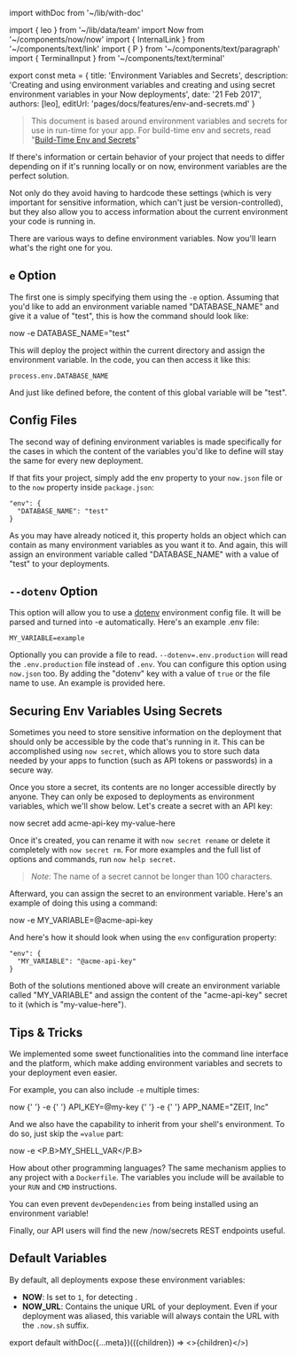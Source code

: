 import withDoc from '~/lib/with-doc'

import { leo } from '~/lib/data/team'
import Now from '~/components/now/now'
import { InternalLink } from '~/components/text/link'
import { P } from '~/components/text/paragraph'
import { TerminalInput } from '~/components/text/terminal'

export const meta = {
  title: 'Environment Variables and Secrets',
  description: 'Creating and using environment variables and creating and using secret environment variables in your Now deployments',
  date: '21 Feb 2017',
  authors: [leo],
  editUrl: 'pages/docs/features/env-and-secrets.md'
}

> This document is based around environment variables and secrets for use in run-time for your app. For build-time env and secrets, read "[Build-Time Env and Secrets](/docs/features/build-env-and-secrets)"

If there's information or certain behavior of your project that needs to differ depending on if it's running locally or on now, environment variables are the perfect solution.

Not only do they avoid having to hardcode these settings (which is very important for sensitive information, which can't just be version-controlled), but they also allow you to access information about the current environment your code is running in.

There are various ways to define environment variables. Now you'll learn what's the right one for you.

## `e` Option

The first one is simply specifying them using the `-e` option. Assuming that you'd like to add an environment variable named "DATABASE_NAME" and give it a value of "test", this is how the command should look like:

<TerminalInput>now -e DATABASE_NAME="test"</TerminalInput>

This will deploy the project within the current directory and assign the environment variable. In the code, you can then access it like this:

```
process.env.DATABASE_NAME
```

And just like defined before, the content of this global variable will be "test".

## Config Files

The second way of defining environment variables is made specifically for the cases in which the content of the variables you'd like to define will stay the same for every new deployment.

If that fits your project, simply add the <InternalLink href="/docs/features/configuration#`env`-(object)">env property</InternalLink> to your `now.json` file or to the `now` property inside `package.json`:

```
"env": {
  "DATABASE_NAME": "test"
}
```

As you may have already noticed it, this property holds an object which can contain as many environment variables as you want it to. And again, this will assign an environment variable called "DATABASE_NAME" with a value of "test" to your deployments.

## `--dotenv` Option

This option will allow you to use a [dotenv](https://github.com/motdotla/dotenv) environment config file. It will be parsed and turned into -e automatically. Here's an example .env file:

```
MY_VARIABLE=example
```

Optionally you can provide a file to read. `--dotenv=.env.production` will read the `.env.production` file instead of `.env`. You can configure this option using `now.json` too. By adding the "dotenv" key with a value of `true` or the file name to use. An example is provided <InternalLink href="/docs/features/configuration#`dotenv`-(boolean|string)">here</InternalLink>.

## Securing Env Variables Using Secrets

Sometimes you need to store sensitive information on the deployment that should only be accessible by the code that's running in it. This can be accomplished using `now secret`, which allows you to store such data needed by your apps to function (such as API tokens or passwords) in a secure way.

Once you store a secret, its contents are no longer accessible directly by anyone. They can only be exposed to deployments as environment variables, which we'll show below.
Let's create a secret with an API key:

<TerminalInput>
  <P.B>now secret add</P.B> acme-api-key my-value-here
</TerminalInput>

Once it's created, you can rename it with `now secret rename` or delete it completely with `now secret rm`. For more examples and the full list of options and commands, run `now help secret`.

> *Note*: The name of a secret cannot be longer than 100 characters.

Afterward, you can assign the secret to an environment variable. Here's an example of doing this using a command:

<TerminalInput>
  now -e <P.B>MY_VARIABLE=@acme-api-key</P.B>
</TerminalInput>

And here's how it should look when using the `env` configuration property:

```
"env": {
  "MY_VARIABLE": "@acme-api-key"
}
```

Both of the solutions mentioned above will create an environment variable called "MY_VARIABLE" and assign the content of the "acme-api-key" secret to it (which is "my-value-here").

## Tips & Tricks

We implemented some sweet functionalities into the command line interface and the platform, which make adding environment variables and secrets to your deployment even easier.

For example, you can also include `-e` multiple times:

<TerminalInput>
  now
  {' '}
  <P.B>-e</P.B>
  {' '}
  API_KEY=@my-key
  {' '}
  <P.B>-e</P.B>
  {' '}
  APP_NAME="ZEIT, Inc"
</TerminalInput>

And we also have the capability to inherit from your shell's environment. To do so, just skip the `=value` part:

<TerminalInput>now -e <P.B>MY_SHELL_VAR</P.B></TerminalInput>

How about other programming languages? The same mechanism applies to any project with a `Dockerfile`. The variables you include will be available to your `RUN` and `CMD` instructions.

You can even <InternalLink href="/docs/deployment-types/node#ignoring-devdependencies">prevent</InternalLink> `devDependencies` from being installed using an environment variable!

Finally, our <InternalLink href="/docs/api">API</InternalLink> users will find the new /now/secrets REST endpoints useful.

## Default Variables

By default, all deployments expose these environment variables:

* **NOW**: Is set to `1`, for detecting <Now color="#000"/>.
* **NOW_URL**: Contains the unique URL of your deployment. Even if your deployment was aliased, this variable will always contain the URL with the `.now.sh` suffix.

export default withDoc({...meta})(({children}) => <>{children}</>)
